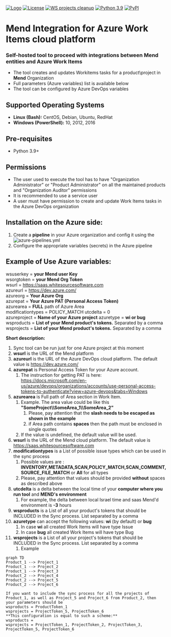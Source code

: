 [![Logo](https://whitesource-resources.s3.amazonaws.com/ws-sig-images/Whitesource_Logo_178x44.png)](https://www.whitesourcesoftware.com/)
[![License](https://img.shields.io/badge/License-Apache%202.0-yellowgreen.svg)](https://opensource.org/licenses/Apache-2.0)
[![WS projects cleanup](https://github.com/whitesource-ps/ws-cleanup-tool/actions/workflows/ci.yml/badge.svg)](https://github.com/whitesource-ps/ws-cleanup-tool/actions/workflows/ci.yml)
[![Python 3.9](https://upload.wikimedia.org/wikipedia/commons/thumb/8/8c/Blue_Python_3.7%2B_Shield_Badge.svg/86px-Blue_Python_3.7%2B_Shield_Badge.svg.png)](https://www.python.org/downloads/release/python-370/)
[![PyPI](https://img.shields.io/pypi/v/ws-cleanup-tool?style=plastic)](https://pypi.org/project/ws-cleanup-tool/)

# Mend Integration for Azure Work Items cloud platform
### Self-hosted tool to proceed with integrations between Mend entities and Azure Work Items 
* The tool creates and updates Workitems tasks for a product\project in **Mend** Organization
* Full parameters (Azure variables) list is available below
* The tool can be configured by Azure DevOps variables
    
## Supported Operating Systems
- **Linux (Bash):**	CentOS, Debian, Ubuntu, RedHat
- **Windows (PowerShell):**	10, 2012, 2016

## Pre-requisites
* Python 3.9+

## Permissions
* The user used to execute the tool has to have "Organization Administrator" or "Product Administrator" on all the maintained products and "Organization Auditor" permissions
* It is recommended to use a service user
* A user must have permission to create and update Work Items tasks in the Azure DevOps organization 

## Installation on the Azure side:
1. Create a **pipeline** in your Azure organization and config it using the ![azure-pipelines.yml](https://github.com/whitesource-ps/ws-azure-workitems-integration/blob/master/azure-pipelines.yml)
2. Configure the appropriate variables (secrets) in the Azure pipeline


## Example of Use Azure variables:
wsuserkey = **your Mend user Key**  
wsorgtoken = **your Mend Org Token**  
wsurl = https://saas.whitesourcesoftware.com  
azureurl = https://dev.azure.com/  
azureorg = **Your Azure Org**  
azurepat = **Your Azure PAT (Personal Access Token)**  
azurearea = **FULL** path of Azure Area  
modificationtypes = POLICY_MATCH
utcdelta = 0   
azureproject = **Name of your Azure project**
azuretype = **wi or bug**
wsproducts = **List of your Mend product's tokens.**  Separated by a comma 
wsprojects = **List of your Mend product's tokens.**  Separated by a comma


**Short description:**  
1. Sync tool can be run just for one Azure project at this moment  
2. **wsurl** is the URL of the Mend platform
3. **azureurl** is the URL of the Azure DevOps cloud platform. The default value is https://dev.azure.com/  
4. **azurepat** is Personal Access Token for your Azure account.
   1. The instruction for getting PAT is here: https://docs.microsoft.com/en-us/azure/devops/organizations/accounts/use-personal-access-tokens-to-authenticate?view=azure-devops&tabs=Windows  
5. **azurearea** is Full path of Area section in Work Item.
   1. Example. The area value could be like this **"SomeProject\\\SomeArea_1\\\SomeArea_2"**
      1. Please, pay attention that the **slash needs to be escaped as shown in the example**
      2. if Area path contains **spaces** then the path must be enclosed in single quotes
   2. If the value is undefined, the default value will be used.
6. **wsurl** is the URL of the Mend cloud platform. The default value is https://saas.whitesourcesoftware.com
7. **modificationtypes** is a List of possible issue types which can be used in the sync process  
   1. Possible values are : **INVENTORY,METADATA,SCAN,POLICY_MATCH,SCAN_COMMENT,SOURCE_FILE_MATCH** or **All** for all types 
   2. Please, pay attention that values should be provided **without** spaces as described above
8. **utcdelta** is a delta between the local time of your **computer where you run tool** and **MEND's environment** 
   1. For example, the delta between local Israel time and saas Mend'd environment is **-3** hours
9. **wsproducts** is a List of all your product's tokens that should be INCLUDED in the Sync process. List separated by a comma    
10. **azuretype** can accept the following values:  **wi** (by default) or **bug** 
    1. In case **wi** all created Work Items will have type Issue
    2. In case **bug** all created Work Items will have type Bug
11. **wsprojects** is a List of all your project's tokens that should be INCLUDED in the Sync process. List separated by a comma
    1. Example
```mermaid
graph TD
Product_1 --> Project_1
Product_1 --> Project_2
Product_1 --> Project_3
Product_2 --> Project_4
Product_2 --> Project_5
Product_2 --> Project_6
```  
    If you want to include the sync process for all the projects of Product_1, as well as Project_5 and Project_6 from Product_2, then your parameters should be  
    wsproducts = ProductToken_1  
    wsprojects = ProjectToken_5, ProjectToken_6  
    **This configuration is equal to such a scheme:**  
    wsproducts =   
    wsprojects = ProjectToken_1, ProjectToken_2, ProjectToken_3, ProjectToken_5, ProjectToken_6  

